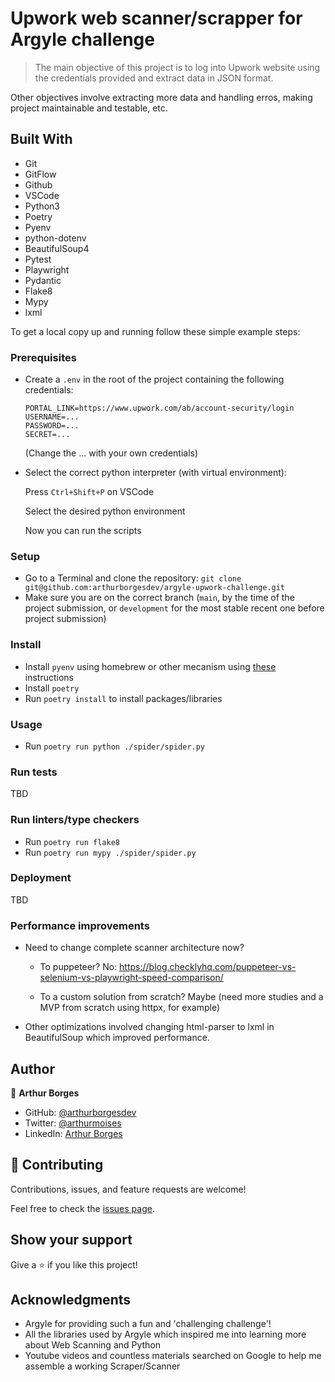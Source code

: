 # Upwork web scanner/scrapper for Argyle challenge

> The main objective of this project is to log into Upwork website using the credentials provided and extract data in JSON format.

Other objectives involve extracting more data and handling erros, making project maintainable and testable, etc.

## Built With

- Git
- GitFlow
- Github
- VSCode
- Python3
- Poetry
- Pyenv
- python-dotenv
- BeautifulSoup4
- Pytest
- Playwright
- Pydantic
- Flake8
- Mypy
- lxml


To get a local copy up and running follow these simple example steps:

### Prerequisites

- Create a `.env` in the root of the project containing the following credentials:
  ```
  PORTAL_LINK=https://www.upwork.com/ab/account-security/login
  USERNAME=...
  PASSWORD=...
  SECRET=...
  ```
  (Change the ... with your own credentials)

- Select the correct python interpreter (with virtual environment):

  Press `Ctrl+Shift+P` on VSCode

  Select the desired python environment

  Now you can run the scripts

### Setup

- Go to a Terminal and clone the repository: `git clone git@github.com:arthurborgesdev/argyle-upwork-challenge.git`
- Make sure you are on the correct branch (`main`, by the time of the project submission, or `development` for the most stable recent one before project submission)

### Install

- Install `pyenv` using homebrew or other mecanism using [these](https://github.com/pyenv/pyenv) instructions
- Install `poetry`
- Run `poetry install` to install packages/libraries


### Usage

- Run `poetry run python ./spider/spider.py`

### Run tests
TBD

### Run linters/type checkers

- Run `poetry run flake8`
- Run `poetry run mypy ./spider/spider.py`

### Deployment
TBD

### Performance improvements

- Need to change complete scanner architecture now? 

  - To puppeteer? No:
    https://blog.checklyhq.com/puppeteer-vs-selenium-vs-playwright-speed-comparison/

  - To a custom solution from scratch?
    Maybe (need more studies and a MVP from scratch using httpx, for example)

- Other optimizations involved changing html-parser to lxml in BeautifulSoup which improved performance.

## Author

👤 **Arthur Borges**

- GitHub: [@arthurborgesdev](https://github.com/arthurborgesdev)
- Twitter: [@arthurmoises](https://twitter.com/arthurmoises)
- LinkedIn: [Arthur Borges](https://linkedin.com/in/arthurmoises)

## 🤝 Contributing

Contributions, issues, and feature requests are welcome!

Feel free to check the [issues page](https://github.com/arthurborgesdev/argyle-upwork-challenge/issues).

## Show your support

Give a ⭐️ if you like this project!

## Acknowledgments

- Argyle for providing such a fun and 'challenging challenge'!
- All the libraries used by Argyle which inspired me into learning more about Web Scanning and Python
- Youtube videos and countless materials searched on Google to help me assemble a working Scraper/Scanner